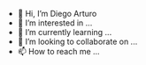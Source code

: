 - 👋 Hi, I’m Diego Arturo
- 👀 I’m interested in ...
- 🌱 I’m currently learning ...
- 💞️ I’m looking to collaborate on ...
- 📫 How to reach me ...

<!---
DiegoAArturo/DiegoAArturo is a ✨ special ✨ repository because its `README.md` (this file) appears on your GitHub profile.
You can click the Preview link to take a look at your changes.
--->
